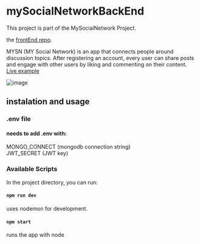 # mySocialNetworkBackEnd
This project is part of the MySocialNetwork Project.

 the [frontEnd repo](https://github.com/eliyahu119/mySocialNetworkFrontEnd).

MYSN (MY Social Network) is an app that connects people around discussion topics. After registering an account, every user can share posts and engage with other users by liking and commenting on their content.
[Live example](https://elmysocialnetwork.herokuapp.com/)

![image](https://user-images.githubusercontent.com/54371245/159177062-4a423bff-e8d3-409f-9c86-90a8cffaa9f2.png)

## instalation and usage
### .env file

#### needs to add .env with: 

MONGO_CONNECT (mongodb connection string)\
JWT_SECRET (JWT key)

### Available Scripts
In the project directory, you can run:

#### `npm run dev`
uses nodemon for development.


#### `npm start`
runs the app with node
